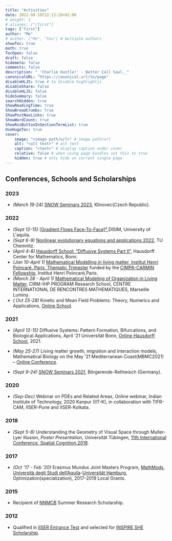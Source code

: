```yaml
---
title: "Activities"
date: 2022-09-19T22:13:29+02:00
# weight: 1
# aliases: ["/first"]
tags: ["first"]
author: "Me"
# author: ["Me", "You"] # multiple authors
showToc: true
math: true
TocOpen: false
draft: false
hidemeta: false
comments: false
description: "_'Charlie Hustle!' - Better Call Saul._"
canonicalURL: "https://canonical.url/to/page"
disableHLJS: true # to disable highlightjs
disableShare: false
disableHLJS: false
hideSummary: false
searchHidden: true
ShowReadingTime: true
ShowBreadCrumbs: true
ShowPostNavLinks: true
ShowWordCount: true
ShowRssButtonInSectionTermList: true
UseHugoToc: true
cover:
    image: "<image path/url>" # image path/url
    alt: "<alt text>" # alt text
    caption: "<text>" # display caption under cover
    relative: false # when using page bundles set this to true
    hidden: true # only hide on current single page
---
```


## Conferences, Schools and Scholarships

### 2023

- _(March 19-24)_ [SNOW Seminars
2023](https://for3013.webspace.tu-dresden.de/events/snow_seminar_2023/), Klínovec(Czech Republic).
### 2022

- _(Sept 12-15)_ [[Gradient Flows
Face-To-Face]²](https://www.sites.google.com/view/twmm2022/gradient-flows-face-to-face-2),DISIM, University of L'aquila.
- _(Sept 6-9)_ [Nonlinear evolutionary equations and applications
2022](https://www.chemnitz-am.de/neea/), TU Chemnitz.
- _(April 4-8)_ [Hausdorff School: “Diffusive Systems Part
II”](https://www.hcm.uni-bonn.de/events/eventpages/hausdorff-school/hausdorff-schools-2022/diffusivesystems2022/),
Hausdorff Center for Mathematics, Bonn.
- _(Jan 10-April 1)_ [Mathematical Modelling in living matter, Institut Henri
  Poincaré, Paris, Thematic
  Trimester](https://indico.math.cnrs.fr/event/5810/)
  funded by the [CIMPA-CARMIN
  Fellowship](https://www.cimpa.info/en/visitors/past_and_current), Institut
  Henri Poincaré,Paris.
- _(March 28 - April 1)_ [Mathematical Modeling of Organization in Living
  Matter](https://conferences.cirm-math.fr/2530.html), CIRM-IHP PROGRAM Research School, CENTRE INTERNATIONAL DE RENCONTRES MATHEMATIQUES, Marseille Luminy.
- _( Oct 25-28)_ Kinetic and Mean Field Problems: Theory, Numerics and
  Applications, [Online School](https://kineticschool2021.wordpress.com/schedule/).
### 2021

- _(April 12-15)_ Diffusive Systems: Pattern Formation, Bifurcations, and
Biological Applications, April ’21 Universität Bonn, [Online Hausdorff School](https://www.hcm.uni-bonn.de/diffusive-systems-2021/), 2021.

- _(May 25-27)_ Living matter growth, migration and interaction models,
Mathematical Biology on the May ’21 Mediterranean Coast(MBMC2021) – [Online Conference](https://mbmc2021.sciencesconf.org/).
- _(Sept 9-24)_ [SNOW Seminars
2021](https://for3013.webspace.tu-dresden.de/events/snow_seminar_2021/), Börgerende-Rethwisch (Germany).

### 2020 

- _(Sep-Dec)_ Webinar on PDEs and Related Areas, Online webinar, Indian Institute of Technology, 2020 Kanpur (IIT-K), in collaboration with TIFR-CAM, IISER-Pune and IISER-Kolkata.

### 2018

- _(Sept 5-8)_ Understanding the Geometry of Visual Space through Muller-Lyer Illusion, _Poster Presentation_, Universität Tübingen, [11th International Conference, Spatial Cognition,2018](https://books.google.de/books/about/Spatial_Cognition_XI.html?id=JwRrDwAAQBAJ&redir_esc=y).
### 2017 

- _(Oct '17 - Feb '20)_ Erasmus Mundus Joint Masters Program,
[MathMods](http://www.mathmods.eu/), [Università degli Studi
dell’Aquila](https://www.disim.univaq.it/)-[Universität Hamburg](https://www.math.uni-hamburg.de/), Optimization(specialization), 2017-2019 Local Grants.

### 2015 

- Recipient of [NNMCB](http://pallab.serc.iisc.ernet.in/NNMCB_poster.pdf) Summer Research Scholarship.
### 2012

- Qualified in [IISER Entrance Test](http://www.iiseradmission.in/) and selected for [INSPIRE SHE Scholarship](https://online-inspire.gov.in/Account/INSPIREProgramme).
 
<!-- ### Extracurricular -->
